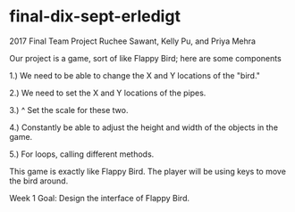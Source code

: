 # final-dix-sept-erledigt
2017 Final Team Project
Ruchee Sawant, Kelly Pu, and Priya Mehra

Our project is a game, sort of like Flappy Bird; here are some components

1.) We need to be able to change the X and Y locations of the "bird." 

2.) We need to set the X and Y locations of the pipes.

3.) ^ Set the scale for these two.

4.) Constantly be able to adjust the height and width of the objects in the game.

5.) For loops, calling different methods.


This game is exactly like Flappy Bird.
The player will be using keys to move the bird around.


Week 1 Goal: Design the interface of Flappy Bird.



